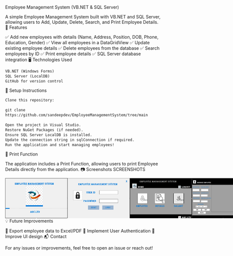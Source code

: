 Employee Management System (VB.NET & SQL Server)

A simple Employee Management System built with VB.NET and SQL Server, allowing users to Add, Update, Delete, Search, and Print Employee Details.
📌 Features

✅ Add new employees with details (Name, Address, Position, DOB, Phone, Education, Gender)
✅ View all employees in a DataGridView
✅ Update existing employee details
✅ Delete employees from the database
✅ Search employees by ID
✅ Print employee details
✅ SQL Server database integration
🖥️ Technologies Used

    VB.NET (Windows Forms)
    SQL Server (LocalDB)
    GitHub for version control

🚀 Setup Instructions

    Clone this repository:

    git clone https://github.com/sandeepdev/EmployeeManagementSystem/tree/main

    Open the project in Visual Studio.
    Restore NuGet Packages (if needed).
    Ensure SQL Server LocalDB is installed.
    Update the connection string in sqlConnection if required.
    Run the application and start managing employees!

📄 Print Function

The application includes a Print Function, allowing users to print Employee Details directly from the application.
📷 Screenshots
SCREENSHOTS
<div style="display: flex; justify-content: space-around;">
<img src="screenshots/splashScreen.png" alt="screenshot" width="200"/>
<img src="screenshots/Login.png" alt="screenshot" width="200"/>
<img src="screenshots/HomeScreen.png" width="200"/>
<img src="screenshots/Employee.png" width="200"/>
<img src="screenshots/EmployeeDetails.png" alt="screenshot" width="200"/>
<img src="screenshots/EmployeeSalaryData.png" alt="screenshot" width="200"/>


</div>
💡 Future Improvements

🔹 Export employee data to Excel/PDF
🔹 Implement User Authentication
🔹 Improve UI design
📬 Contact

For any issues or improvements, feel free to open an issue or reach out!
